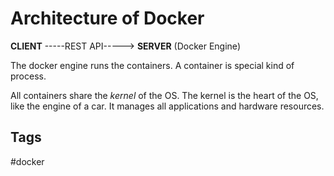 # Architecture of Docker

**CLIENT** -----REST API-----> **SERVER** (Docker Engine)  

The docker engine runs the containers. A container is special kind of process.

All containers share the *kernel* of the OS. The kernel is the heart of the OS, like the engine of a car. It manages all applications and hardware resources.  

## Tags
#docker
